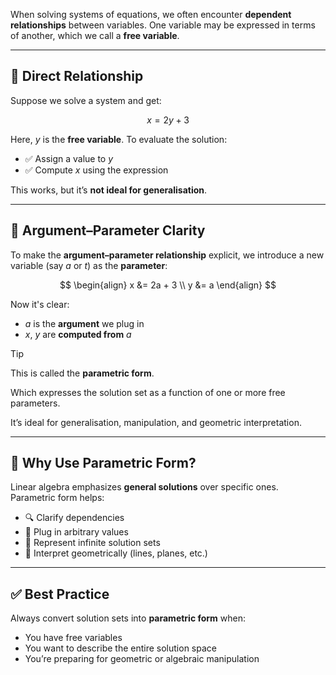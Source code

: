 When solving systems of equations, we often encounter **dependent relationships** between variables. One variable may be expressed in terms of another, which we call a **free variable**.

---

## 🔁 Direct Relationship

Suppose we solve a system and get:

$$
x = 2y + 3
$$

Here, $y$ is the **free variable**. To evaluate the solution:

- ✅ Assign a value to $y$
- ✅ Compute $x$ using the expression

This works, but it’s **not ideal for generalisation**.

---

## 🎯 Argument–Parameter Clarity

To make the **argument–parameter relationship** explicit, we introduce a new variable (say $a$ or $t$) as the **parameter**:

$$
\begin{align}
x &= 2a + 3 \\
y &= a
\end{align}
$$

Now it's clear:

- $a$ is the **argument** we plug in
- $x$, $y$ are **computed from** $a$

> [!tip]
> This is called the **parametric form**.
>
> Which expresses the solution set as a function of one or more free parameters.
>
> It’s ideal for generalisation, manipulation, and geometric interpretation.

---

## 🧠 Why Use Parametric Form?

Linear algebra emphasizes **general solutions** over specific ones. Parametric form helps:

- 🔍 Clarify dependencies
- 🔄 Plug in arbitrary values
- 🧩 Represent infinite solution sets
- 📐 Interpret geometrically (lines, planes, etc.)

---

## ✅ Best Practice

Always convert solution sets into **parametric form** when:

- You have free variables
- You want to describe the entire solution space
- You’re preparing for geometric or algebraic manipulation
